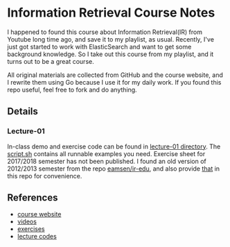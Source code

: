 # Information Retrieval Course Notes

I happened to found this course about Information Retrieval(IR) from Youtube long time ago, and save it to 
my playlist, as usual. Recently, I've just got started to work with ElasticSearch and want to get some background knowledge.
So I take out this course from my playlist, and it turns out to be a great course.   

All original materials are collected from GitHub and the course website, and I rewrite them using Go because
I use it for my daily work. If you found this repo useful, feel free to fork and do anything.

## Details

### Lecture-01

In-class demo and exercise code can be found in [lecture-01 directory](./lecture-01). The [script.sh](./lecture-01/script.sh) contains all runnable examples you need. Exercise sheet for 2017/2018 semester has not been published. I found an old version of 2012/2013 semester from the repo [eamsen/ir-edu](https://github.com/eamsen/ir-edu), and also provide [that](./lecture-01/exercise-sheet-01.pdf) in this repo for convenience.

## References
* [course website](https://ad-wiki.informatik.uni-freiburg.de/teaching/InformationRetrievalWS1718)
* [videos](https://www.youtube.com/playlist?list=PLfgMNKpBVg4V8GtMB7eUrTyvITri8WF7i)
* [exercises](https://github.com/eamsen/ir-edu)
* [lecture codes](https://github.com/numairmansur/InformationRetrival)